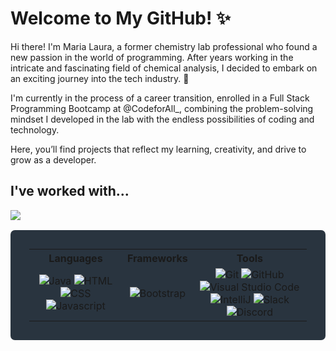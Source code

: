 # Welcome to My GitHub! ✨

Hi there! I'm Maria Laura, a former chemistry lab professional who found a new passion in the world of programming. After years working in the intricate and fascinating field of chemical analysis, I decided to embark on an exciting journey into the tech industry. 🚀

I'm currently in the process of a career transition, enrolled in a Full Stack Programming Bootcamp at @CodeforAll_, combining the problem-solving mindset I developed in the lab with the endless possibilities of coding and technology. 

Here, you’ll find projects that reflect my learning, creativity, and drive to grow as a developer.

## **I've worked with...**

<img src="rainbow_strip.png">

<table style="background-color:#29343F;padding:30px;border-radius:7px;">
	<tr>
		<th> Languages </th>
		<th> Frameworks </th>
		<th> Tools </th>
	</tr>
	<tr>
		<td align=center>
			<img src="https://img.shields.io/badge/-Java-DD7700?style=for-the-badge" alt="Java">
			<img src="https://img.shields.io/badge/HTML-FF751B?style=for-the-badge&logo=HTML5&logoColor=FFFFFF" alt="HTML">
			<img src="https://img.shields.io/badge/CSS-00DDFF?style=for-the-badge&logo=CSS3&logoColor=FFFFFF" alt="CSS">
			<img src="https://img.shields.io/badge/Javascript-FFAB00?style=for-the-badge&logo=Javascript&logoColor=FFFFFF" alt="Javascript">
		</td>
		<td align=center>
			<img src="https://img.shields.io/badge/Bootstrap-C635F8?style=for-the-badge&logo=Bootstrap&logoColor=FFFFFF" alt="Bootstrap">
		</td>
		<td align=center>
			<img src="https://img.shields.io/badge/Git-FF5500?style=for-the-badge&logo=Git&logoColor=FFFFFF" alt="Git">
			<img src="https://img.shields.io/badge/GitHub-000000?style=for-the-badge&logo=GitHub&logoColor=FFFFFF" alt="GitHub">
			<img src="https://img.shields.io/badge/Visual Studio Code-5555FF?style=for-the-badge&logo=Visual Studio Code&logoColor=FFFFFF" alt="Visual Studio Code">
			<img src="https://img.shields.io/badge/IntelliJ-DD1100?style=for-the-badge&logo=IntelliJ IDEA&logoColor=FFFFFF" alt="IntelliJ">
			<img src="https://img.shields.io/badge/Slack-74D126?style=for-the-badge&logo=Slack&logoColor=FFFFFF" alt="Slack">
			<img src="https://img.shields.io/badge/Discord-5053FF?style=for-the-badge&logo=Discord&logoColor=FFFFFF" alt="Discord">
		</td>
	</tr>
</table>

<!--## **Github stats**
[![Anurag's GitHub stats](https://github-readme-stats.vercel.app/api?style=for-the-badge&username=Nuno-Jesus&count_private=true&show_icons=true&theme=transparent&hide_border=true&text_color=FFFFFF)](https://github.com/anuraghazra/github-readme-stats)
[![Top Langs](https://github-readme-stats.vercel.app/api/top-langs/?style=for-the-badge&username=Nuno-Jesus&layout=compact&theme=transparent&hide_border=true&text_color=FFFFFF)](https://github.com/anuraghazra/github-readme-stats)

<div align="center">
	<a href="https://www.linkedin.com/in/marialaura-b/">
		<img src="https://img.shields.io/badge/-Visit my LinkedIn-2975FE?style=for-the-badge&logo=LinkedIn&logoColor=FFFFFF" alt="LinkedIn">
	</a>
</div>

<div align=center>
	</a>
	  <img src="https://komarev.com/ghpvc/?username=Nuno-Jesus&style=for-the-badge&color=red"></a>
	</a>
</div>

<!-- <img src="https://img.shields.io/badge/-Assembly-lightgrey?style=for-the-badge&logo=AssemblyScript&logoColor=FFFFFF" alt="Assembly">
<img src="https://img.shields.io/badge/Prolog-AADD?style=for-the-badge" alt="Prolog">
<img src="https://img.shields.io/badge/Haskell-AA00DD?style=for-the-badge&logo=Haskell&logoColor=FFFFFF" alt="Haskell"> 


<img src="rainbow_strip.png">

## 📊 GitHub Stats

<div align="center">

### Maria Laura's GitHub Stats 📈

| **Metric**                | **Value**    |
|---------------------------|--------------|
| 🌟 **Total Stars Earned** | 200          |
| 📅 **Total Commits (2024)** | 158          |
| 🔗 **Total PRs**           | 36           |
| 🐛 **Total Issues**        | 86           |
| 📂 **Contributed to (last year)** | 3 |

---

### 📌 **Most Used Languages**

![Most Used Languages](https://github-readme-stats.vercel.app/api/top-langs/?username=yourusername&layout=compact&theme=radical)

---

### 🏆 **GitHub Profile Score**

![Your Profile Grade](https://github-readme-stats.vercel.app/api?username=yourusername&show_icons=true&theme=radical)

---

### 🔗 **Connect with Me**

[![LinkedIn Badge](https://img.shields.io/badge/-Visit%20my%20LinkedIn-blue?style=flat-square&logo=Linkedin&logoColor=white&link=https://www.linkedin.com/in/yourprofile)](https://www.linkedin.com/in/marialaura-b)

---

**Profile Views**:  
![Profile Views](https://komarev.com/ghpvc/?username=yourusername&color=red&style=flat)

</div>

## 🔧 Skills & Technologies

Here are some of the tools and technologies I often work with:

- **Programming Languages**: Java, JavaScript, SQL.
- **Frameworks & Libraries**: JUnit, Bootstrap, Spring Framework.
- **Tools & Platforms**: Maven, Tomcat, CSS, HTML.

## 📬 Let's Connect!

Feel free to reach out — I’d love to collaborate or chat about exciting ideas:

- **Email**: [marialaura.borgesfranchini@gmail.com](marialaura.borgesfranchini@gmail.com)
- **LinkedIn**: [in/marialauraborges](www.linkedin.com/in/marialauraborges)
  
---


Made with ❤️ and lots of ☕ by marialaura-b.  

<!--
**marialaura-b/marialaura-b** is a ✨ _special_ ✨ repository because its `README.md` (this file) appears on your GitHub profile.

Here are some ideas to get you started:

- 🔭 I’m currently working on ...
- 🌱 I’m currently learning ...
- 👯 I’m looking to collaborate on ...
- 🤔 I’m looking for help with ...
- 💬 Ask me about ...
- 📫 How to reach me: ...
- 😄 Pronouns: ...
- ⚡ Fun fact: ...
-->
